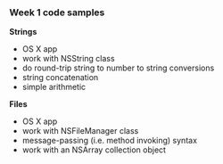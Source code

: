 ### Week 1 code samples

**Strings**

- OS X app
- work with NSString class 
- do round-trip string to number to string conversions
- string concatenation
- simple arithmetic

**Files**

- OS X app
- work with NSFileManager class
- message-passing (i.e. method invoking) syntax
- work with an NSArray collection object
